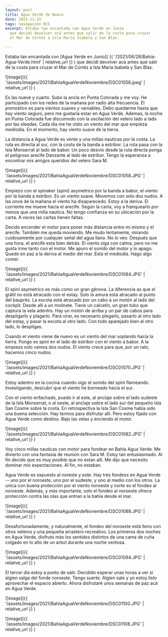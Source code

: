 ```yaml
---
layout: post
title: Agua Verde de Nuevo
date: 2021-11-22
tags: navegación BCS
excerpt: Estaba tan encantada con Agua Verde en Junio
  que decidí devolver acá antes que salir de la costa para cruzar
  el Mar de Cortéz a Isla María Isabela y San Blas.

---
```


Estaba tan encantada con [Agua Verde en Junio](
  {{ '/2021/06/28/Bahía-Agua-Verde.html' | relative_url }}
)
que decidí devolver acá antes que salir de la costa para cruzar
el Mar de Cortéz a Isla María Isabela y San Blas.

![image]({{
  '/assets/images/2021/BahíaAguaVerdeNoviembre/DSC01056.jpeg' | relative_url }}
)

Es las nueve y cuarto. Subo la ancla en Punta Colorada y me voy.
He participado con los redes de la mañana por radio alta frecuencia.
El pronostico es para vientos suaves y vaniables.
Debo quedarme hasta que hay viento seguro, pero me gustaria estar en Agua Verde.
Ademas, la noche en Punta Colorada fue discomodo con la oscilación del
velero lado a lado por las oleadas.
Cada día me he visto un viento del mar que empieza mediodía.
En el momento, hay viento suave de la tierra.

La distancia a Agua Verde es vente y una millas nauticas por la costa.
La ruta es directa al sur, con la costa de la banda a estribor.
La ruta pasa con la Isla Monserrat al lado de babor.
Un poco desvio desde la ruta directa ponga
el peligroso arecife Danzante al lado de estribor.
Tengo la esperanza a encontrar mis amigos queridos del velero Sara M.

![image]({{
  '/assets/images/2021/BahíaAguaVerdeNoviembre/DSC01058.JPG' | relative_url }}
)

Empiezo con el spinaker (spini) asymetrico por la banda a babor, el viento
por la banda a estribor. Es un viento suave. Movemos con solo dos nudos.
A las once de la mañana el viento ha disaparecedo. Estoy a la deriva.
El corriente me mueve hacia el arecife. Según la carta, voy a franquearlo por
menos que una milla nautica. No tengo confianza en su ubicación por la carta.
A veces las cartas tienen faltas.

Decido encender el motor para poner más distancia entre mi mismo y el arecife.
También me queda moviendo. Me mudo lentamente, mirando cuidosamente por
cualquier señal del agua llano. No lo veo. Después que una hora, el arecife
esta bien detrás. El viento siga con calma, pero no me gusta irme tanto
con el motor. Me apuro el sonido del motor y lo apago. Quedo en paz a la
deriva al medio del mar. Está el mediodía. Hago algo comer.

![image]({{
  '/assets/images/2021/BahíaAguaVerdeNoviembre/DSC01084.JPG' | relative_url }}
)

El spini asymetrico es más como un gran génova. La diferencia as que
el grátil no está atracado con el estay. Solo la amura está atracado al punto
del bauprés. La escota está atracado por un cabo a un motón al lado del
cockpit. Desde allí a un molinete. Tiene un calcetín, un gran tubo que
captura la vela adentro. Hay un motón de arriba y un par de cabos para
despligarlo y plagarlo. Para virar, es necesario plegarlo, pasarlo al
otro lado del estay, y pasar la escota al otro lado. Con todo aparejado
bien al otro lado, lo despligas.

Cuando el viento viene de nuevo es un viento del mar soplando hacia la
tierra. Pongo es spini en el lado de estribor con el viento a babor.
A la empieza solo vamos dos nudos. El viento crece para que, por un rato,
hacemos cinco nudos.

![image]({{
  '/assets/images/2021/BahíaAguaVerdeNoviembre/DSC01070.JPG' | relative_url }}
)

Estoy adentro en la cocina cuando oigo el sonido del spini flameando.
Investigando, descubrí que el viento he borneado hacia el sur.

Con el viento enfachado, puedo ir al este, al anclaje sobre el lado sudeste
de la Isla Monserrat, o al oeste, al anclaje sobre el lado sur del pequeño
Isla San Cosme sobre la costa. En retrospectiva la Isla San Cosme había sido
una buena selección. Hay termos para disfrutar allí. Pero estoy fijado con
Agua Verde como destino. Bajo las velas y enciendo el motor.

![image]({{
  '/assets/images/2021/BahíaAguaVerdeNoviembre/DSC01082.JPG' | relative_url }}
)

Voy cinco millas nauticas con motor para fondear en Bahía Agua Verde.
Me divierto con una fantasía de reunion con Sara M. Estoy tan entusiasmado.
Al fin decido que es muy posible que no estan allí. Me dijo que necesito
dominar mis expectaciones. Al fin, no estaban.

Agua Verde es expuesto al noreste y este. Hay tres fondeos en Agua Verde --
uno por el noroeste, uno por el sudeste, y uno al medio con los otros.
La unica con buena protección por el viento noroeste y norte es el fondeo
al noroeste. Además, y más importante, solo el fondeo al noroeste ofrece
protección contra las olas que entran a la bahía desde el mar.

![image]({{
  '/assets/images/2021/BahíaAguaVerdeNoviembre/DSC01088.JPG' | relative_url }}
)

Desafortunadamente, y naturalmente, el fondeo del noroeste está lleno con
otros veleros y una pequeña arrastero recreativo. Los primeros dos noches
en Agua Verde, disfruto más los sentidos distintos de una cama de cuña
colgado en lo alto de un arbol durante una noche ventosa.

![image]({{
  '/assets/images/2021/BahíaAguaVerdeNoviembre/DSC01094.JPG' | relative_url }}
)

El tercer día estoy a punto de salir. Decidido esperar unas horas a ver si
algien salga del fonde noroeste. Tengo suerte. Algien sale y yo estoy listo
aprovechar el espacio abierto. Ahora disfrutaré unos semanas de paz acá
en Agua Verde.

![image]({{
  '/assets/images/2021/BahíaAguaVerdeNoviembre/DSC01100.JPG' | relative_url }}
)

![image]({{
  '/assets/images/2021/BahíaAguaVerdeNoviembre/DSC01108.JPG' | relative_url }}
)

